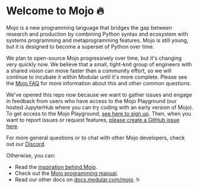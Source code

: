 # Welcome to Mojo 🔥

Mojo is a new programming language that bridges the gap between research 
and production by combining Python syntax and ecosystem with systems 
programming and metaprogramming features. Mojo is still young, but it is designed
to become a superset of Python over time.  

We plan to open-source Mojo progressively over time, but it's changing very quickly now. 
We believe that a small, tight-knit group of engineers with a shared vision can move 
faster than a community effort, so we will continue to incubate it within Modular until 
it's more complete.  Please see the [Mojo FAQ](https://docs.modular.com/mojo/faq.html)
for more information about this and other common questions. 

We've opened this repo now because we want to gather issues and engage in feedback 
from users who have access to the Mojo Playground (our hosted JupyterHub
where you can try coding with an early version of Mojo). 
To get access to the Mojo Playground, [see here to sign up](https://docs.modular.com/mojo/get-started.html).
Then, when you want to report issues or request features,
[please create a GitHub issue here](https://github.com/modularml/mojo/issues).

For more general questions or to chat with other Mojo developers,
check out our [Discord](https://discord.gg/modular). 

Otherwise, you can:
- Read the [inspiration behind Mojo](https://docs.modular.com/mojo/why-mojo.html).
- Check out the [Mojo programming manual](https://docs.modular.com/mojo/programming-manual.html).
- Read our other docs on [docs.modular.com/mojo](https://docs.modular.com/mojo).
h